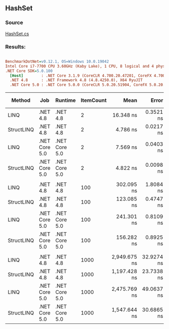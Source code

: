 ﻿## HashSet

### Source
[HashSet.cs](../../src/StructLinq.Benchmark/HashSet.cs)

### Results:
``` ini

BenchmarkDotNet=v0.12.1, OS=Windows 10.0.19042
Intel Core i7-7700 CPU 3.60GHz (Kaby Lake), 1 CPU, 8 logical and 4 physical cores
.NET Core SDK=5.0.100
  [Host]        : .NET Core 3.1.9 (CoreCLR 4.700.20.47201, CoreFX 4.700.20.47203), X64 RyuJIT
  .NET 4.8      : .NET Framework 4.8 (4.8.4250.0), X64 RyuJIT
  .NET Core 5.0 : .NET Core 5.0.0 (CoreCLR 5.0.20.51904, CoreFX 5.0.20.51904), X64 RyuJIT


```
|     Method |           Job |       Runtime | ItemCount |         Mean |      Error |      StdDev |       Median | Ratio | RatioSD | Gen 0 | Gen 1 | Gen 2 | Allocated |
|----------- |-------------- |-------------- |---------- |-------------:|-----------:|------------:|-------------:|------:|--------:|------:|------:|------:|----------:|
|       LINQ |      .NET 4.8 |      .NET 4.8 |         2 |    16.348 ns |  0.3521 ns |   0.3121 ns |    16.272 ns |  1.00 |    0.00 |     - |     - |     - |         - |
| StructLINQ |      .NET 4.8 |      .NET 4.8 |         2 |     4.786 ns |  0.0217 ns |   0.0192 ns |     4.782 ns |  0.29 |    0.01 |     - |     - |     - |         - |
|       LINQ | .NET Core 5.0 | .NET Core 5.0 |         2 |     7.569 ns |  0.0403 ns |   0.0377 ns |     7.564 ns |  0.46 |    0.01 |     - |     - |     - |         - |
| StructLINQ | .NET Core 5.0 | .NET Core 5.0 |         2 |     4.822 ns |  0.0098 ns |   0.0087 ns |     4.823 ns |  0.30 |    0.01 |     - |     - |     - |         - |
|            |               |               |           |              |            |             |              |       |         |       |       |       |           |
|       LINQ |      .NET 4.8 |      .NET 4.8 |       100 |   302.095 ns |  1.8084 ns |   1.6031 ns |   301.756 ns |  1.00 |    0.00 |     - |     - |     - |         - |
| StructLINQ |      .NET 4.8 |      .NET 4.8 |       100 |   123.085 ns |  0.4747 ns |   0.4208 ns |   123.094 ns |  0.41 |    0.00 |     - |     - |     - |         - |
|       LINQ | .NET Core 5.0 | .NET Core 5.0 |       100 |   241.301 ns |  0.8109 ns |   0.7189 ns |   241.210 ns |  0.80 |    0.01 |     - |     - |     - |         - |
| StructLINQ | .NET Core 5.0 | .NET Core 5.0 |       100 |   156.282 ns |  0.8925 ns |   0.8348 ns |   156.020 ns |  0.52 |    0.00 |     - |     - |     - |         - |
|            |               |               |           |              |            |             |              |       |         |       |       |       |           |
|       LINQ |      .NET 4.8 |      .NET 4.8 |      1000 | 2,949.675 ns | 32.9274 ns |  29.1893 ns | 2,940.911 ns |  1.00 |    0.00 |     - |     - |     - |         - |
| StructLINQ |      .NET 4.8 |      .NET 4.8 |      1000 | 1,197.428 ns | 23.7338 ns |  22.2006 ns | 1,191.498 ns |  0.41 |    0.01 |     - |     - |     - |         - |
|       LINQ | .NET Core 5.0 | .NET Core 5.0 |      1000 | 2,475.769 ns | 49.0637 ns | 100.2240 ns | 2,436.105 ns |  0.89 |    0.02 |     - |     - |     - |         - |
| StructLINQ | .NET Core 5.0 | .NET Core 5.0 |      1000 | 1,547.644 ns | 30.6865 ns |  30.1383 ns | 1,535.355 ns |  0.53 |    0.01 |     - |     - |     - |         - |
